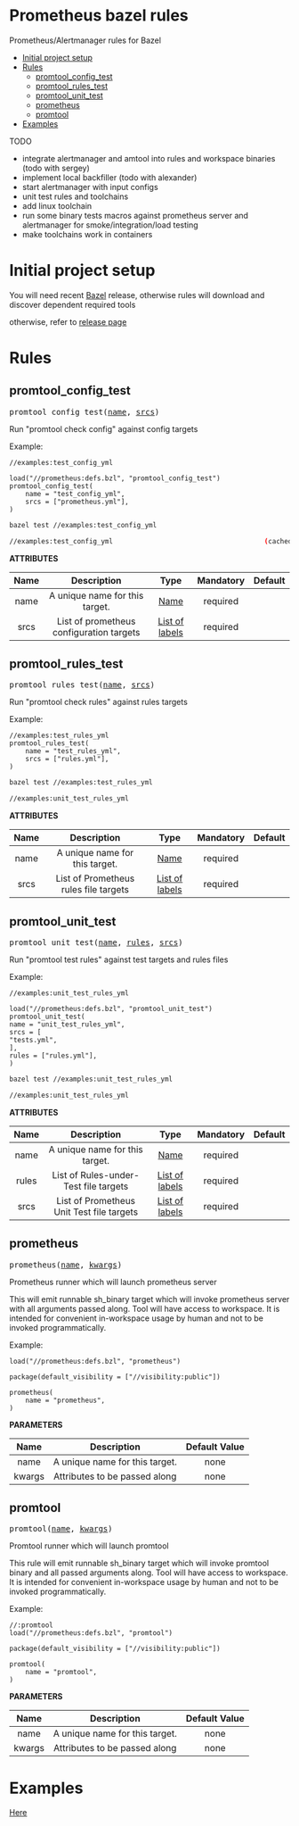 <h1>Prometheus bazel rules</h1>

Prometheus/Alertmanager rules for Bazel

- [Initial project setup](#initial-project-setup)
- [Rules](#rules)
  - [promtool_config_test](#promtool_config_test)
  - [promtool_rules_test](#promtool_rules_test)
  - [promtool_unit_test](#promtool_unit_test)
  - [prometheus](#prometheus)
  - [promtool](#promtool)
- [Examples](#examples)

TODO

- integrate alertmanager and amtool into rules and workspace binaries (todo with sergey)
- implement local backfiller (todo with alexander)
- start alertmanager with input configs
- unit test rules and toolchains
- add linux toolchain
- run some binary tests macros against prometheus server and alertmanager for smoke/integration/load testing
- make toolchains work in containers

# Initial project setup

You will need recent [Bazel](https://bazel.build) release, otherwise rules will download and discover dependent required tools

otherwise, refer to [release page](https://github.com/5h4d0w4rt/rules_prometheus/releases/)

# Rules

<!-- Generated with Stardoc: http://skydoc.bazel.build -->

<a name="#promtool_config_test"></a>

## promtool_config_test

<pre>
promtool_config_test(<a href="#promtool_config_test-name">name</a>, <a href="#promtool_config_test-srcs">srcs</a>)
</pre>


Run "promtool check config" against config targets

Example:
```
//examples:test_config_yml

load("//prometheus:defs.bzl", "promtool_config_test")
promtool_config_test(
    name = "test_config_yml",
    srcs = ["prometheus.yml"],
)
```

```bash
bazel test //examples:test_config_yml

//examples:test_config_yml                                      (cached) PASSED in 0.1s
```


**ATTRIBUTES**


| Name  | Description | Type | Mandatory | Default |
| :-------------: | :-------------: | :-------------: | :-------------: | :-------------: |
| name |  A unique name for this target.   | <a href="https://bazel.build/docs/build-ref.html#name">Name</a> | required |  |
| srcs |  List of prometheus configuration targets   | <a href="https://bazel.build/docs/build-ref.html#labels">List of labels</a> | required |  |


<a name="#promtool_rules_test"></a>

## promtool_rules_test

<pre>
promtool_rules_test(<a href="#promtool_rules_test-name">name</a>, <a href="#promtool_rules_test-srcs">srcs</a>)
</pre>


Run "promtool check rules" against rules targets

Example:
```
//examples:test_rules_yml
promtool_rules_test(
    name = "test_rules_yml",
    srcs = ["rules.yml"],
)
```

```bash
bazel test //examples:test_rules_yml

//examples:unit_test_rules_yml                                           PASSED in 0.3s
```


**ATTRIBUTES**


| Name  | Description | Type | Mandatory | Default |
| :-------------: | :-------------: | :-------------: | :-------------: | :-------------: |
| name |  A unique name for this target.   | <a href="https://bazel.build/docs/build-ref.html#name">Name</a> | required |  |
| srcs |  List of Prometheus rules file targets   | <a href="https://bazel.build/docs/build-ref.html#labels">List of labels</a> | required |  |


<a name="#promtool_unit_test"></a>

## promtool_unit_test

<pre>
promtool_unit_test(<a href="#promtool_unit_test-name">name</a>, <a href="#promtool_unit_test-rules">rules</a>, <a href="#promtool_unit_test-srcs">srcs</a>)
</pre>


Run "promtool test rules" against test targets and rules files

Example:
```
//examples:unit_test_rules_yml

load("//prometheus:defs.bzl", "promtool_unit_test")
promtool_unit_test(
name = "unit_test_rules_yml",
srcs = [
"tests.yml",
],
rules = ["rules.yml"],
)
```

```bash
bazel test //examples:unit_test_rules_yml

//examples:unit_test_rules_yml                                                PASSED in 0.1s
```



**ATTRIBUTES**


| Name  | Description | Type | Mandatory | Default |
| :-------------: | :-------------: | :-------------: | :-------------: | :-------------: |
| name |  A unique name for this target.   | <a href="https://bazel.build/docs/build-ref.html#name">Name</a> | required |  |
| rules |  List of Rules-under-Test file targets   | <a href="https://bazel.build/docs/build-ref.html#labels">List of labels</a> | required |  |
| srcs |  List of Prometheus Unit Test file targets   | <a href="https://bazel.build/docs/build-ref.html#labels">List of labels</a> | required |  |


<a name="#prometheus"></a>

## prometheus

<pre>
prometheus(<a href="#prometheus-name">name</a>, <a href="#prometheus-kwargs">kwargs</a>)
</pre>

Prometheus runner which will launch prometheus server

This will emit runnable sh_binary target which will invoke prometheus server with all arguments passed along.
Tool will have access to workspace. It is intended for convenient in-workspace usage by human and not to be invoked programmatically.

Example:
```
load("//prometheus:defs.bzl", "prometheus")

package(default_visibility = ["//visibility:public"])

prometheus(
    name = "prometheus",
)
```


**PARAMETERS**


| Name  | Description | Default Value |
| :-------------: | :-------------: | :-------------: |
| name |  A unique name for this target.   |  none |
| kwargs |  Attributes to be passed along   |  none |


<a name="#promtool"></a>

## promtool

<pre>
promtool(<a href="#promtool-name">name</a>, <a href="#promtool-kwargs">kwargs</a>)
</pre>

Promtool runner which will launch promtool

This rule will emit runnable sh_binary target which will invoke promtool binary and all passed arguments along.
    Tool will have access to workspace. It is intended for convenient in-workspace usage by human and not to be invoked programmatically.

Example:
```
//:promtool
load("//prometheus:defs.bzl", "promtool")

package(default_visibility = ["//visibility:public"])

promtool(
    name = "promtool",
)
```


**PARAMETERS**


| Name  | Description | Default Value |
| :-------------: | :-------------: | :-------------: |
| name |  A unique name for this target.   |  none |
| kwargs |  Attributes to be passed along   |  none |

# Examples

[Here](https://github.com/5h4d0w4rt/rules_prometheus/tree/main/examples/BUILD)